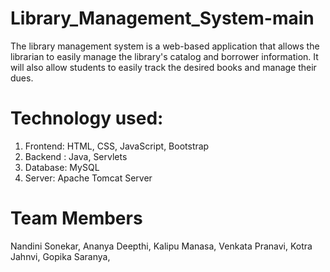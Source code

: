 # Library_Management_System-main
  The library management system is a web-based application that allows the librarian to easily manage the library's catalog and borrower information. It will also allow students to easily track the desired books and manage their dues.

# Technology used:
 1. Frontend: HTML, CSS, JavaScript, Bootstrap
 2. Backend : Java, Servlets
 3. Database: MySQL
 4. Server: Apache Tomcat Server

# Team Members
 Nandini Sonekar, 
 Ananya Deepthi, 
 Kalipu Manasa, 
 Venkata Pranavi, 
 Kotra Jahnvi, 
 Gopika Saranya, 
 

